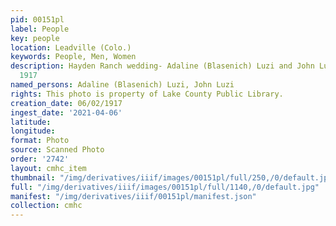 ```yaml
---
pid: 00151pl
label: People
key: people
location: Leadville (Colo.)
keywords: People, Men, Women
description: Hayden Ranch wedding- Adaline (Blasenich) Luzi and John Luzi, June 2,
  1917
named_persons: Adaline (Blasenich) Luzi, John Luzi
rights: This photo is property of Lake County Public Library.
creation_date: 06/02/1917
ingest_date: '2021-04-06'
latitude: 
longitude: 
format: Photo
source: Scanned Photo
order: '2742'
layout: cmhc_item
thumbnail: "/img/derivatives/iiif/images/00151pl/full/250,/0/default.jpg"
full: "/img/derivatives/iiif/images/00151pl/full/1140,/0/default.jpg"
manifest: "/img/derivatives/iiif/00151pl/manifest.json"
collection: cmhc
---
```

